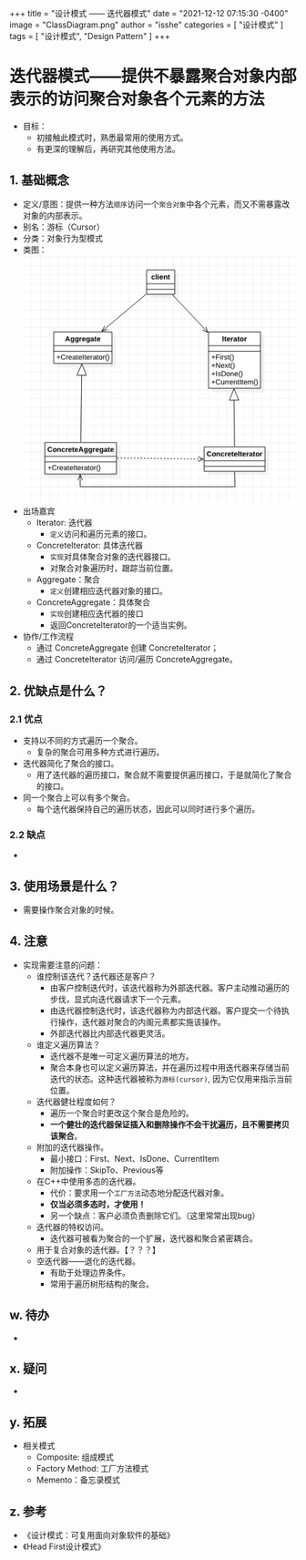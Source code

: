 +++
title = "设计模式 —— 迭代器模式"
date = "2021-12-12 07:15:30 -0400"
image = "ClassDiagram.png"
author = "isshe"
categories = [ "设计模式" ]
tags = [ "设计模式", "Design Pattern" ]
+++


# 迭代器模式——提供不暴露聚合对象内部表示的访问聚合对象各个元素的方法
* 目标：
    * 初接触此模式时，熟悉最常用的使用方式。
    * 有更深的理解后，再研究其他使用方法。
## 1. 基础概念
* 定义/意图：提供一种方法`顺序`访问一个`聚合对象`中各个元素，而又不需暴露改对象的内部表示。
* 别名：游标（Cursor）
* 分类：对象行为型模式
* 类图：
![类图](ClassDiagram.png)
* 出场嘉宾
    * Iterator: 迭代器
        * `定义`访问和遍历元素的接口。
    * ConcreteIterator: 具体迭代器
        * `实现`对具体聚合对象的迭代器接口。
        * 对聚合对象遍历时，跟踪当前位置。
    * Aggregate：聚合
        * `定义`创建相应迭代器对象的接口。
    * ConcreteAggregate：具体聚合
        * `实现`创建相应迭代器的接口
        * 返回ConcreteIterator的一个适当实例。
* 协作/工作流程
    * 通过 ConcreteAggregate 创建 ConcreteIterator；
    * 通过 ConcreteIterator 访问/遍历 ConcreteAggregate。

## 2. 优缺点是什么？
### 2.1 优点
* 支持以不同的方式遍历一个聚合。
    * 复杂的聚合可用多种方式进行遍历。
* 迭代器简化了聚合的接口。
    * 用了迭代器的遍历接口，聚合就不需要提供遍历接口，于是就简化了聚合的接口。
* 同一个聚合上可以有多个聚合。
    * 每个迭代器保持自己的遍历状态，因此可以同时进行多个遍历。


### 2.2 缺点
* 


## 3. 使用场景是什么？
* 需要操作聚合对象的时候。


## 4. 注意
* 实现需要注意的问题：
    * 谁控制该迭代？迭代器还是客户？
        * 由客户控制迭代时，该迭代器称为外部迭代器。客户主动推动遍历的步伐，显式向迭代器请求下一个元素。
        * 由迭代器控制迭代时，该迭代器称为内部迭代器。客户提交一个待执行操作，迭代器对聚合的内阁元素都实施该操作。
        * 外部迭代器比内部迭代器更灵活。
    * 谁定义遍历算法？
        * 迭代器不是唯一可定义遍历算法的地方。
        * 聚合本身也可以定义遍历算法，并在遍历过程中用迭代器来存储当前迭代的状态。这种迭代器被称为`游标(cursor)`, 因为它仅用来指示当前位置。
    * 迭代器健壮程度如何？
        * 遍历一个聚合时更改这个聚合是危险的。
        * **一个健壮的迭代器保证插入和删除操作不会干扰遍历，且不需要拷贝该聚合**。
    * 附加的迭代器操作。
        * 最小接口：First、Next、IsDone、CurrentItem
        * 附加操作：SkipTo、Previous等
    * 在C++中使用多态的迭代器。
        * 代价：要求用一个`工厂方法`动态地分配迭代器对象。
        * **仅当必须多态时，才使用！**
        * 另一个缺点：客户必须负责删除它们。（这里常常出现bug）
    * 迭代器的特权访问。
        * 迭代器可被看为聚合的一个扩展，迭代器和聚合紧密耦合。
    * 用于复合对象的迭代器。【？？？】
    * 空迭代器——退化的迭代器。
        * 有助于处理边界条件。
        * 常用于遍历树形结构的聚合。

## w. 待办
* 

## x. 疑问
* 

## y. 拓展
* 相关模式
    * Composite: 组成模式
    * Factory Method: 工厂方法模式
    * Memento：备忘录模式

## z. 参考
* 《设计模式：可复用面向对象软件的基础》
* 《Head First设计模式》

